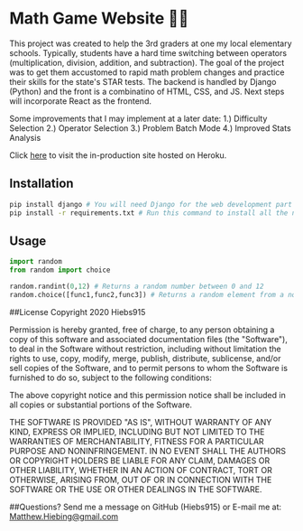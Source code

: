 # Math Game Website :woman_teacher:
This project was created to help the 3rd graders at one my local elementary schools.  Typically, students have a hard time switching between operators (multiplication, division, addition, and subtraction).  The goal of the project was to get them accustomed to rapid math problem changes and practice their skills for the state's STAR tests.  The backend is handled by Django (Python) and the front is a combinatino of HTML, CSS, and JS.  Next steps will incorporate React as the frontend.

Some improvements that I may implement at a later date:
1.) Difficulty Selection
2.) Operator Selection
3.) Problem Batch Mode
4.) Improved Stats Analysis

Click [here](https://math-game-practice.herokuapp.com/) to visit the in-production site hosted on Heroku.

## Installation
```bash
pip install django # You will need Django for the web development part of this project
pip install -r requirements.txt # Run this command to install all the necessary packages
```

## Usage

```python
import random
from random import choice

random.randint(0,12) # Returns a random number between 0 and 12
random.choice([func1,func2,func3]) # Returns a random element from a non-empty sequence item from a list, set, tuple, or dictionary

```
##License
Copyright 2020 Hiebs915

Permission is hereby granted, free of charge, to any person obtaining a copy of this software and associated documentation files (the "Software"), to deal in the Software without restriction, including without limitation the rights to use, copy, modify, merge, publish, distribute, sublicense, and/or sell copies of the Software, and to permit persons to whom the Software is furnished to do so, subject to the following conditions:

The above copyright notice and this permission notice shall be included in all copies or substantial portions of the Software.

THE SOFTWARE IS PROVIDED "AS IS", WITHOUT WARRANTY OF ANY KIND, EXPRESS OR IMPLIED, INCLUDING BUT NOT LIMITED TO THE WARRANTIES OF MERCHANTABILITY, FITNESS FOR A PARTICULAR PURPOSE AND NONINFRINGEMENT. IN NO EVENT SHALL THE AUTHORS OR COPYRIGHT HOLDERS BE LIABLE FOR ANY CLAIM, DAMAGES OR OTHER LIABILITY, WHETHER IN AN ACTION OF CONTRACT, TORT OR OTHERWISE, ARISING FROM, OUT OF OR IN CONNECTION WITH THE SOFTWARE OR THE USE OR OTHER DEALINGS IN THE SOFTWARE.

##Questions?
Send me a message on GitHub (Hiebs915) or E-mail me at: Matthew.Hiebing@gmail.com
